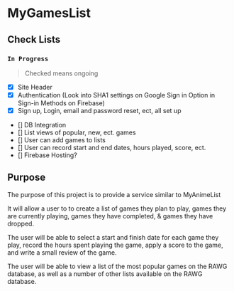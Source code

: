 # MyGamesList

## Check Lists

### `In Progress`

> Checked means ongoing

-  [x] Site Header
-  [x] Authentication (Look into SHA1 settings on Google Sign in Option in Sign-in Methods on Firebase)
-  [x] Sign up, Login, email and password reset, ect, all set up
-  [] DB Integration
-  [] List views of popular, new, ect. games
-  [] User can add games to lists
-  [] User can record start and end dates, hours played, score, ect.
-  [] Firebase Hosting?

## Purpose

The purpose of this project is to provide a service similar to MyAnimeList

It will allow a user to to create a list of games they plan to play, games they are currently playing, games they have completed, & games they have dropped.

The user will be able to select a start and finish date for each game they play, record the hours spent playing the game, apply a score to the game, and write a small review of the game.

The user will be able to view a list of the most popular games on the RAWG database, as well as a number of other lists available on the RAWG database.
